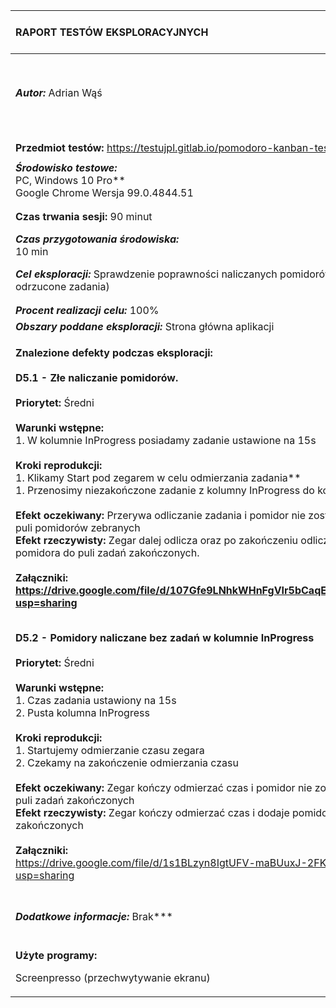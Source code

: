 

|**RAPORT TESTÓW EKSPLORACYJNYCH**|***Wersja dokumentu:*** Raport Nr 5|
| :- | :- |
|***Autor:*** Adrian Wąś|***Data i godzina rozpoczęcia testów:***<br>26.03.2022r. 12:30|
|||
|||
|**Przedmiot testów:** https://testujpl.gitlab.io/pomodoro-kanban-test/|
||
|***Środowisko testowe:*** <br>PC, Windows 10 Pro**<br>Google Chrome     Wersja 99.0.4844.51|
||
||
|**Czas trwania sesji:** 90 minut|
|***Czas przygotowania środowiska:*** <br>10 min|***Czas eksploracji:***<br>50 min|***Czas raportowania:***<br>30 min|
|***Cel eksploracji:*** Sprawdzenie poprawności naliczanych pomidorów.(Zakończone i odrzucone zadania)|
||
||
|***Procent realizacji celu:*** 100%|
|***Obszary poddane eksploracji:*** Strona główna aplikacji |
|<p>**Znalezione defekty podczas eksploracji:<br><br>D5.1 - Złe naliczanie pomidorów.<br><br>Priorytet:** Średni<br><br>**Warunki wstępne:**<br>1. W kolumnie InProgress posiadamy zadanie ustawione na 15s<br><br>**Kroki reprodukcji:**<br>1. Klikamy Start pod zegarem w celu odmierzania zadania**<br>1. Przenosimy niezakończone zadanie z kolumny InProgress do kolumny ToDo<br><br>**Efekt oczekiwany:** Przerywa odliczanie zadania i pomidor nie zostaje naliczony do puli pomidorów zebranych <br>**Efekt rzeczywisty:** Zegar dalej odlicza oraz po zakończeniu odliczania dodaje pomidora do puli zadań zakończonych.<br><br>**Załączniki:<br><https://drive.google.com/file/d/107Gfe9LNhkWHnFgVIr5bCaqEtZycdFXu/view?usp=sharing>**</p><p></p><p></p><p><br>**D5.2 -  Pomidory naliczane bez zadań w kolumnie InProgress<br><br>Priorytet:** Średni<br><br>**Warunki wstępne:**<br>1. Czas zadania ustawiony na 15s<br>2. Pusta kolumna InProgress<br><br>**Kroki reprodukcji:**<br>1. Startujemy odmierzanie czasu zegara<br>2. Czekamy na zakończenie odmierzania czasu<br><br>**Efekt oczekiwany:** Zegar kończy odmierzać czas i pomidor nie zostaje dodany do puli zadań zakończonych<br>**Efekt rzeczywisty:** Zegar kończy odmierzać czas i dodaje pomidora do puli zadań zakończonych<br><br>**Załączniki:**<br><https://drive.google.com/file/d/1s1BLzyn8IgtUFV-maBUuxJ-2FKeXK3Yu/view?usp=sharing></p>|
||
||
||
||
|***Dodatkowe informacje:*** Brak***<br><br>|
|<p>**Użyte programy:** </p><p>Screenpresso (przechwytywanie ekranu)</p>|


